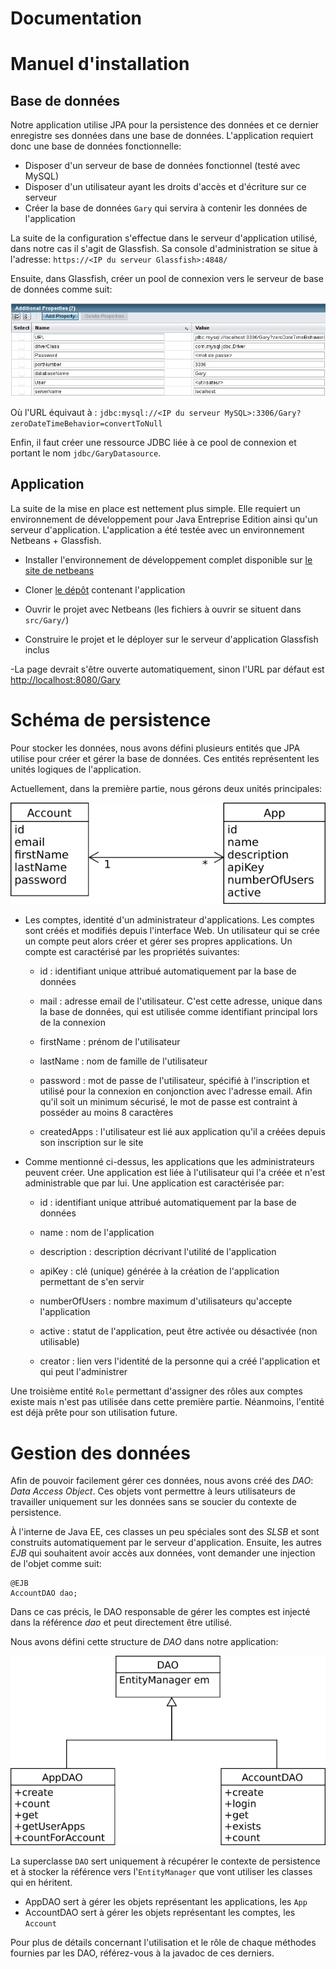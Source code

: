 # Documentation
Manuel d'installation
=====================

Base de données
---------------

Notre application utilise JPA pour la persistence des données et ce dernier enregistre ses données dans une base de données. L'application requiert donc une base de données fonctionnelle:

- Disposer d'un serveur de base de données fonctionnel (testé avec MySQL)
- Disposer d'un utilisateur ayant les droits d'accès et d'écriture sur ce serveur
- Créer la base de données ```Gary``` qui servira à contenir les données de l'application

La suite de la configuration s'effectue dans le serveur d'application utilisé, dans notre cas il s'agit de Glassfish. Sa console d'administration se situe à l'adresse: ```https://<IP du serveur Glassfish>:4848/```

Ensuite, dans Glassfish, créer un pool de connexion vers le serveur de base de données comme suit:

![Création d'un pool de connexion](img/glassfish_pool.png)

Où l'URL équivaut à : ```jdbc:mysql://<IP du serveur MySQL>:3306/Gary?zeroDateTimeBehavior=convertToNull```

Enfin, il faut créer une ressource JDBC liée à ce pool de connexion et portant le  nom ```jdbc/GaryDatasource```.

Application
-----------
La suite de la mise en place est nettement plus simple. Elle requiert un environnement de développement pour Java Entreprise Edition ainsi qu'un serveur d'application. L'application a été testée avec un environnement Netbeans + Glassfish.

- Installer l'environnement de développement complet disponible sur [le site de netbeans](https://netbeans.org/downloads/)

- Cloner [le dépôt](https://github.com/jurporan/Teaching-HEIGVD-AMT-2015-Project.git) contenant l'application

- Ouvrir le projet avec Netbeans (les fichiers à ouvrir se situent dans ```src/Gary/```)

- Construire le projet et le déployer sur le serveur d'application Glassfish inclus

-La page devrait s'être ouverte automatiquement, sinon l'URL par défaut est [http://localhost:8080/Gary](http://localhost:8080/Gary)

Schéma de persistence
==========================
Pour stocker les données, nous avons défini plusieurs entités que JPA utilise pour créer et gérer la base de données. Ces entités représentent les unités logiques de l'application.

Actuellement, dans la première partie, nous gérons deux unités principales:

![modèle des entités](img/entites.png)

- Les comptes, identité d'un administrateur d'applications. Les comptes sont créés et modifiés depuis l'interface Web. Un utilisateur qui se crée un compte peut alors créer et gérer ses propres applications. Un compte est caractérisé par les propriétés suivantes:

    - id : identifiant unique attribué automatiquement par la base de données

    - mail : adresse email de l'utilisateur. C'est cette adresse, unique dans la base de données, qui est utilisée comme identifiant principal lors de la connexion

    - firstName : prénom de l'utilisateur

    - lastName : nom de famille de l'utilisateur

    - password : mot de passe de l'utilisateur, spécifié à l'inscription et utilisé pour la connexion en conjonction avec l'adresse email. Afin qu'il soit un minimum sécurisé, le mot de passe est contraint à posséder au moins 8 caractères

    - createdApps : l'utilisateur est lié aux application qu'il a créées depuis son inscription sur le site

- Comme mentionné ci-dessus, les applications que les administrateurs peuvent créer. Une application est liée à l'utilisateur qui l'a créée et n'est administrable que par lui. Une application est caractérisée par:

    - id : identifiant unique attribué automatiquement par la base de données
    - name : nom de l'application

    - description : description décrivant l'utilité de l'application

    - apiKey : clé (unique) générée à la création de l'application permettant de s'en servir

    - numberOfUsers : nombre maximum d'utilisateurs qu'accepte l'application

    - active : statut de l'application, peut être activée ou désactivée (non utilisable)

    - creator : lien vers l'identité de la personne qui a créé l'application et qui peut l'administrer

Une troisième entité ```Role``` permettant d'assigner des rôles aux comptes existe mais n'est pas utilisée dans cette première partie. Néanmoins, l'entité est déjà prête pour son utilisation future.

Gestion des données
==================
Afin de pouvoir facilement gérer ces données, nous avons créé des *DAO*: *Data Access Object*. Ces objets vont permettre à leurs utilisateurs de travailler uniquement sur les données sans se soucier du contexte de persistence.

À l'interne de Java EE, ces classes un peu spéciales sont des *SLSB* et sont construits automatiquement par le serveur d'application. Ensuite, les autres *EJB* qui souhaitent avoir accès aux données, vont demander une injection de l'objet comme suit:

```
@EJB
AccountDAO dao;
```

Dans ce cas précis, le DAO responsable de gérer les comptes est injecté dans la référence *dao* et peut directement être utilisé.

Nous avons défini cette structure de *DAO* dans notre application:

![DAO](img/DAOclasses.png)

La superclasse ```DAO``` sert uniquement à récupérer le contexte de persistence et à stocker la référence vers l'```EntityManager``` que vont utiliser les classes qui en héritent.

- AppDAO sert à gérer les objets représentant les applications, les ```App```
- AccountDAO sert à gérer les objets représentant les comptes, les ```Account```

Pour plus de détails concernant l'utilisation et le rôle de chaque méthodes fournies par les DAO, référez-vous à la javadoc de ces derniers.
